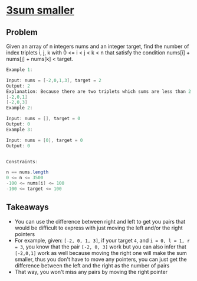 # [3sum smaller](https://leetcode.com/problems/3sum-smaller/)

## Problem
Given an array of n integers nums and an integer target, find the number of index triplets i, j, k with 0 <= i < j < k < n that satisfy the condition nums[i] + nums[j] + nums[k] < target.


```java
Example 1:

Input: nums = [-2,0,1,3], target = 2
Output: 2
Explanation: Because there are two triplets which sums are less than 2:
[-2,0,1]
[-2,0,3]
Example 2:

Input: nums = [], target = 0
Output: 0
Example 3:

Input: nums = [0], target = 0
Output: 0


Constraints:

n == nums.length
0 <= n <= 3500
-100 <= nums[i] <= 100
-100 <= target <= 100
```

## Takeaways
- You can use the difference between right and left to get you pairs that would be difficult to express with just moving the left and/or the right pointers
- For example, given: `[-2, 0, 1, 3]`, if your target `4`, and `i = 0, l = 1, r = 3`, you know that the pair `[-2, 0, 3]` work but you can also infer that `[-2,0,1]` work as well because moving the right one will make the sum smaller, thus you don't have to move any pointers, you can just get the difference between the left and the right as the number of pairs
- That way, you won't miss any pairs by moving the right pointer
